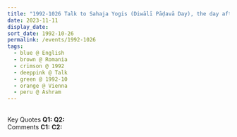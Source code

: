 ```yaml
---
title: "1992-1026 Talk to Sahaja Yogis (Diwālī Pāḍavā Day), the day after Diwālī Pūjā, Āśhram, Vienna, Austria"
date: 2023-11-11
display_date: 
sort_date: 1992-10-26
permalink: /events/1992-1026
tags:
  - blue @ English
  - brown @ Romania
  - crimson @ 1992
  - deeppink @ Talk
  - green @ 1992-10
  - orange @ Vienna
  - peru @ Ashram
---
```


<br>

<wave-list>
  <list-title color="DarkSeaGreen" width="55">Key Quotes</list-title>
  <list-item color="BlanchedAlmond" width="280"><b>Q1:</b> <i></i></list-item>
  <list-item color="Lavender" width="280"><b>Q2:</b> <i></i></list-item>
</wave-list>

<br>

<wave-list>
  <list-title color="DarkSeaGreen" width="55">Comments</list-title>
  <list-item color="BlanchedAlmond" width="280"><b>C1:</b> <i></i></list-item>
  <list-item color="Lavender" width="280"><b>C2:</b> <i></i></list-item>
</wave-list>